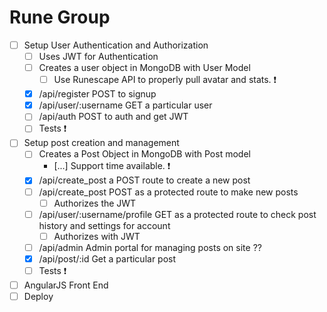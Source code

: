 # Rune Group


* [ ] Setup User Authentication and Authorization
  * [ ] Uses JWT for Authentication
  * [ ] Creates a user object in MongoDB with User Model
    * [ ] Use Runescape API to properly pull avatar and stats. ❗
  * [x] /api/register POST to signup
  * [x] /api/user/:username GET a particular user
  * [ ] /api/auth POST to auth and get JWT
  * [ ] Tests ❗

* [ ] Setup post creation and management
  * [ ] Creates a Post Object in MongoDB with Post model
    * [...] Support time available. ❗
  * [x] /api/create_post a POST route to create a new post
  * [ ] /api/create_post POST as a protected route to make new posts
    * [ ] Authorizes the JWT
  * [ ] /api/user/:username/profile GET as a protected route to check post history and settings for account
    * [ ] Authorizes with JWT
  * [ ] /api/admin Admin portal for managing posts on site ??
  * [x] /api/post/:id Get a particular post
  * [ ] Tests ❗

* [ ] AngularJS Front End
* [ ] Deploy
